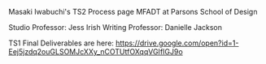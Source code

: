 Masaki Iwabuchi's TS2 Process page
MFADT at Parsons School of Design

Studio Professor: Jess Irish
Writing Professor: Danielle Jackson

TS1 Final Deliverables are here:
https://drive.google.com/open?id=1-Eej5jzdq2ouGLSOMJcXXy_nCOTUtfOXqqVGIfIGJ9o

